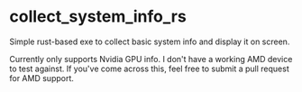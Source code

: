 # collect_system_info_rs
Simple rust-based exe to collect basic system info and display it on screen. 

Currently only supports Nvidia GPU info. I don't have a working AMD device to test against.
If you've come across this, feel free to submit a pull request for AMD support.
